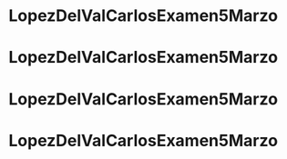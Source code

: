 # LopezDelValCarlosExamen5Marzo
# LopezDelValCarlosExamen5Marzo
# LopezDelValCarlosExamen5Marzo
# LopezDelValCarlosExamen5Marzo
